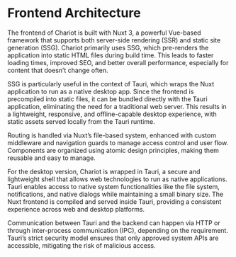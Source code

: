 # Frontend Architecture

The frontend of Chariot is built with Nuxt 3, a powerful Vue-based framework that supports both server-side rendering (SSR) and static site generation (SSG). Chariot primarily uses SSG, which pre-renders the application into static HTML files during build time. This leads to faster loading times, improved SEO, and better overall performance, especially for content that doesn’t change often.

SSG is particularly useful in the context of Tauri, which wraps the Nuxt application to run as a native desktop app. Since the frontend is precompiled into static files, it can be bundled directly with the Tauri application, eliminating the need for a traditional web server. This results in a lightweight, responsive, and offline-capable desktop experience, with static assets served locally from the Tauri runtime.

Routing is handled via Nuxt’s file-based system, enhanced with custom middleware and navigation guards to manage access control and user flow. Components are organized using atomic design principles, making them reusable and easy to manage.

For the desktop version, Chariot is wrapped in Tauri, a secure and lightweight shell that allows web technologies to run as native applications. Tauri enables access to native system functionalities like the file system, notifications, and native dialogs while maintaining a small binary size. The Nuxt frontend is compiled and served inside Tauri, providing a consistent experience across web and desktop platforms.

Communication between Tauri and the backend can happen via HTTP or through inter-process communication (IPC), depending on the requirement. Tauri’s strict security model ensures that only approved system APIs are accessible, mitigating the risk of malicious access.